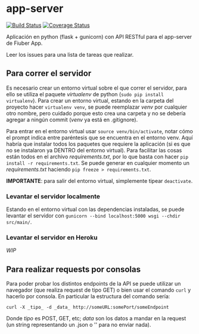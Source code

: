 # app-server

[![Build Status](https://travis-ci.org/fi-ubers/app-server.svg?branch=master)](https://travis-ci.org/fi-ubers/app-server)
[![Coverage Status](https://coveralls.io/repos/github/fi-ubers/app-server/badge.svg?branch=master)](https://coveralls.io/github/fi-ubers/app-server?branch=master)

Aplicación en python (flask + gunicorn) con API RESTful para el app-server de Fiuber App.

Leer los issues para una lista de tareas que realizar.

## Para correr el servidor

Es necesario crear un entorno virtual sobre el que correr el servidor, para ello se utiliza el paquete _virtualenv_ de python (`sudo pip install virtualenv`). Para crear un entorno virtual, estando en la carpeta del proyecto hacer `virtualenv venv`, se puede reemplazar _venv_ por cualquier otro nombre, pero cuidado porque esto crea una carpeta y no se debería agregar a ningún commit (_venv_ ya está en .gitignore).

Para entrar en el entorno virtual usar `source venv/bin/activate`, notar cómo el prompt indica entre paréntesis que se encuentra en el entorno venv. Aquí habría que instalar todos los paquetes que requiere la aplicación (si es que no se instalaron ya DENTRO del entorno virtual). Para facilitar las cosas están todos en el archivo _requirements.txt_, por lo que basta con hacer `pip install -r requirements.txt`. Se puede generar en cualquier momento un _requirements.txt_ haciendo `pip freeze > requirements.txt`.

**IMPORTANTE**: para salir del entorno virtual, simplemente tipear `deactivate`.

### Levantar el servidor localmente

Estando en el entorno virtual con las dependencias instaladas, se puede levantar el servidor con `gunicorn --bind localhost:5000 wsgi --chdir src/main/`.

### Levantar el servidor en Heroku

*WIP*

## Para realizar requests por consolas

Para poder probar los distintos endpoints de la API se puede utilizar un navegador (que realiza request de tipo GET) o bien usar el comando `curl` y hacerlo por consola. En particular la estructura del comando sería:

`curl -X _tipo_ -d _data_ http://someURL:somePort/someEndpoint`

Donde _tipo_ es POST, GET, etc; _data_ son los datos a mandar en la request (un string representando un .json o '' para no enviar nada). 
  
